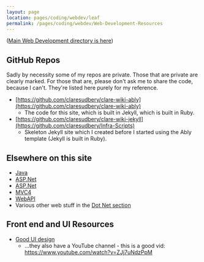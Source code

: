 ```yaml
---
layout: page
location: pages/coding/webdev/leaf
permalink: /pages/coding/webdev/Web-Development-Resources
---
```


([Main Web Development directory is here](/pages/coding/Web-Development))

## GitHub Repos 

Sadly by necessity some of my repos are private. Those that are private are clearly marked. For those that are, please don't ask me to share the code, because I can't. They're listed here purely for my reference.

- [https://github.com/claresudbery/clare-wiki-ably](https://github.com/claresudbery/clare-wiki-ably)
    - The code for this site, which is built in Jekyll, which is built in Ruby.
- [https://github.com/claresudbery/clare-wiki-jekyll](https://github.com/claresudbery/Infra-Scripts)
    - Skeleton Jekyll site which I created before I started using the Ably template (Jekyll is built in Ruby).

## Elsewhere on this site

- [Java](/pages/coding/lang/oo/Java)
- [ASP.Net](/pages/coding/dotnet/ASP-Dot-Net)
- [ASP.Net](/pages/coding/dotnet/ASP-Dot-Net)
- [MVC4](/pages/coding/dotnet/MVC4)
- [WebAPI](/pages/coding/dotnet/WebAPI)
- Various other web stuff in the [Dot Net section](/pages/coding/Dot-Net)

## Front end and UI Resources

- [Good UI design](https://refactoringui.com/)
  - ...they also have a YouTube channel - this is a good vid: https://www.youtube.com/watch?v=ZJj7uNdzPpM